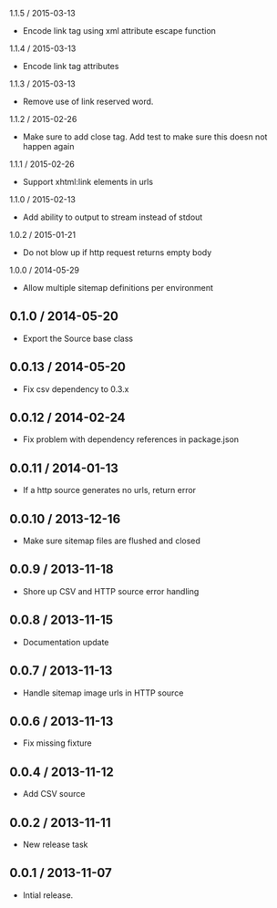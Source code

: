 1.1.5 / 2015-03-13
* Encode link tag using xml attribute escape function

1.1.4 / 2015-03-13
* Encode link tag attributes

1.1.3 / 2015-03-13
* Remove use of link reserved word.

1.1.2 / 2015-02-26
* Make sure to add </url> close tag. Add test to make sure
  this doesn not happen again

1.1.1 / 2015-02-26
* Support xhtml:link elements in urls

1.1.0 / 2015-02-13
* Add ability to output to stream instead of stdout

1.0.2 / 2015-01-21
* Do not blow up if http request returns empty body

1.0.0 / 2014-05-29
* Allow multiple sitemap definitions per environment

0.1.0 / 2014-05-20
------------------
* Export the Source base class

0.0.13 / 2014-05-20
------------------
* Fix csv dependency to 0.3.x

0.0.12 / 2014-02-24
------------------
* Fix problem with dependency references in package.json

0.0.11 / 2014-01-13
------------------
* If a http source generates no urls, return error

0.0.10 / 2013-12-16
------------------
* Make sure sitemap files are flushed and closed

0.0.9 / 2013-11-18
------------------
* Shore up CSV and HTTP source error handling

0.0.8 / 2013-11-15
------------------
* Documentation update

0.0.7 / 2013-11-13
------------------
* Handle sitemap image urls in HTTP source

0.0.6 / 2013-11-13
------------------
* Fix missing fixture

0.0.4 / 2013-11-12
------------------
* Add CSV source

0.0.2 / 2013-11-11
------------------
* New release task

0.0.1 / 2013-11-07
------------------
* Intial release.
